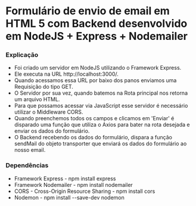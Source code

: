 # Formulário de envio de email em HTML 5 com Backend desenvolvido em NodeJS + Express + Nodemailer

### Explicação

* Foi criado um servidor em NodeJS utilizando o Framework Express.
* Ele executa na URL http://localhost:3000/.
* Quando acessamos essa URL por baixo dos panos enviamos uma Requisição do tipo GET.
* O Servidor por sua vez, quando batemos na Rota principal nos retorna um arquivo HTML.
* Para que possamos acessar via JavaScript esse servidor é necessário utilizar o Middleware CORS.
* Quando preenchemos todos os campos e clicamos em 'Enviar' é disparado uma função que utiliza o Axios para bater na rota desejada e enviar os dados do formulário.
* O Backend recebendo os dados do formulário, dispara a função sendMail do objeto transporter que enviará os dados do formulário ao nosso email.



### Dependências

* Framework Express - npm install express
* Framework Nodemailer - npm install nodemailer
* CORS - Cross-Origin Resource Sharing - npm install cors
* Nodemon - npm install --save-dev nodemon
